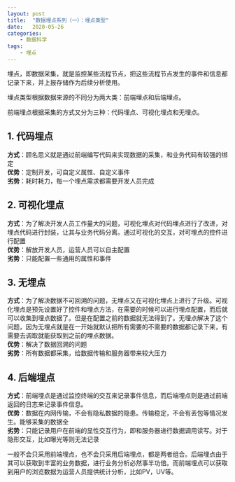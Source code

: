 ```yaml
---
layout: post
title:  "数据埋点系列（一）：埋点类型"
date:   2020-05-26
categories:
    - 数据科学
tags:
    - 埋点
---
```


埋点，即数据采集，就是监控某些流程节点，把这些流程节点发生的事件和信息都记录下来，并上报存储作为后续分析使用。  

埋点类型根据数据来源的不同分为两大类：前端埋点和后端埋点。  

前端埋点根据采集的方式又分为三种：代码埋点、可视化埋点和无埋点。  

## 1. 代码埋点  

__方式__：顾名思义就是通过前端编写代码来实现数据的采集，和业务代码有较强的绑定  
__优势__：定制开发，可自定义属性、自定义事件  
__劣势__：耗时耗力，每一个埋点需求都需要开发人员完成  

## 2. 可视化埋点

__方式__：为了解决开发人员工作量大的问题，可视化埋点对代码埋点进行了改进，对埋点代码进行封装，让其与业务代码分离。通过可视化的交互，对可埋点的控件进行配置  
__优势__：解放开发人员，运营人员可以自主配置  
__劣势__：只能配置一些通用的属性和事件  

## 3. 无埋点

__方式__：为了解决数据不可回溯的问题，无埋点又在可视化埋点上进行了升级。可视化埋点是预先设置好了控件和埋点方法，在需要的时候可以进行埋点配置，而后就可以收集到埋点数据了。但是在配置之前的数据就无法得到了。无埋点解决了这个问题，因为无埋点就是在一开始就默认把所有需要的不需要的数据都记录下来，有需要去调取就能获取到之前的埋点数据。  
__优势__：解决了数据回溯的问题   
__劣势__：所有数据都采集，给数据传输和服务器带来较大压力  

## 4. 后端埋点

__方式__：前端埋点是通过监控终端的交互来记录事件信息，而后端埋点则是通过前端返回的日志来记录事件信息。  
__优势__：数据在内网传输，不会有隐私数据的隐患。传输稳定，不会有丢包等情况发生。能够采集的数据全  
__劣势__：只能记录用户在前端的显性交互行为，即和服务器进行数据调用读写。对于隐形交互，比如曝光等则无法记录  

一般不会只采用前端埋点，也不会只采用后端埋点，都是两者组合。后端埋点由于其可以获取到丰富的业务数据，进行业务分析必然事半功倍。而前端埋点可以获取到用户的浏览数据为运营人员提供统计分析，比如PV，UV等。
